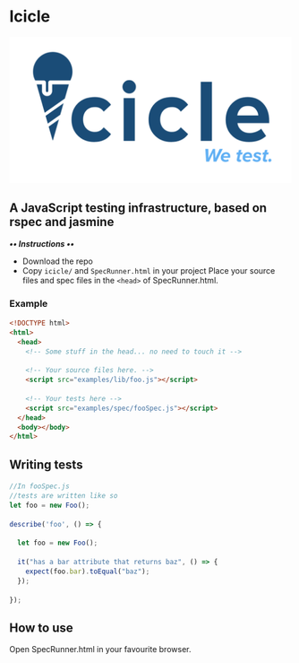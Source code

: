 # Icicle
![logo](icicle/img/icicleLogo.png)

## A JavaScript testing infrastructure, based on rspec and jasmine

**_•• Instructions ••_**

- Download the repo
- Copy `icicle/` and `SpecRunner.html` in your project
Place your source files and spec files in the `<head>` of SpecRunner.html.

### Example

```html
<!DOCTYPE html>
<html>
  <head>
    <!-- Some stuff in the head... no need to touch it -->

    <!-- Your source files here. -->
    <script src="examples/lib/foo.js"></script>

    <!-- Your tests here -->
    <script src="examples/spec/fooSpec.js"></script>
  </head>
  <body></body>
</html>
```

## Writing tests

```JavaScript
//In fooSpec.js
//tests are written like so
let foo = new Foo();

describe('foo', () => {
  
  let foo = new Foo();

  it("has a bar attribute that returns baz", () => {
    expect(foo.bar).toEqual("baz");
  });

});
```

## How to use

Open SpecRunner.html in your favourite browser.
